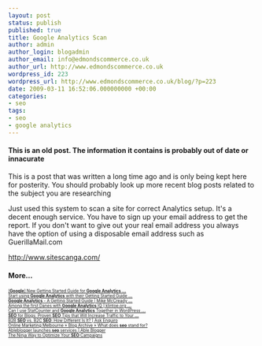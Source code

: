 ```yaml
---
layout: post
status: publish
published: true
title: Google Analytics Scan
author: admin
author_login: blogadmin
author_email: info@edmondscommerce.co.uk
author_url: http://www.edmondscommerce.co.uk
wordpress_id: 223
wordpress_url: http://www.edmondscommerce.co.uk/blog/?p=223
date: 2009-03-11 16:52:06.000000000 +00:00
categories:
- seo
tags:
- seo
- google analytics
---
```

<div class="oldpost"><h4>This is an old post. The information it contains is probably out of date or innacurate</h4>
<p>
This is a post that was written a long time ago and is only being kept here for posterity.
You should probably look up more recent blog posts related to the subject you are researching
</p>
</div>
Just used this system to scan a site for correct Analytics setup. It's a decent enough service. You have to sign up your email address to get the report. If you don't want to give out your real email address you always have the option of using a disposable email address such as GuerillaMail.com

<a href="http://www.sitescanga.com/" rel="nofollow">http://www.sitescanga.com/</a><h4>More...</h4>
			<div style="font-size: .6em;"><a href="http://technofriends.in/2009/03/10/google-new-getting-started-guide-for-google-analytics/" rel="nofollow">[<b>Google</b>] New Getting Started Guide for <b>Google Analytics</b> <b>...</b></a><br><a href="http://www.needhelpmarketing.com/2009/03/10/start-using-google-analytics/" rel="nofollow">Start using <b>Google Analytics</b> with their Getting Started Guide <b>...</b></a><br><a href="http://www.mikemccready.ca/blog/2009/03/google-analytics-a-getting-started-guide/" rel="nofollow"><b>Google Analytics</b> - A Getting Started Guide | Mike McCready <b>...</b></a><br><a href="http://www.klintoe.org/2009/03/09/among-the-first-danes-with-google-analytics-iq/" rel="nofollow">Among the first Danes with <b>Google Analytics</b> IQ | klintoe.org <b>...</b></a><br><a href="http://wordpress4seo.com/can-i-use-statcounter-and-google-analytics-together-in-wordpress/472/" rel="nofollow">Can I use StatCounter and <b>Google Analytics</b> Together in WordPress <b>...</b></a><br><a href="http://startup.partnerup.com/2009/03/11/seo-for-blogs-proven-seo-tips-that-will-increase-traffic-to-your-blog/" rel="nofollow"><b>SEO</b> for Blogs: Proven <b>SEO</b> Tips that Will Increase Traffic to Your <b>...</b></a><br><a href="http://ask.enquiro.com/2009/b2b-seo-vs-b2c-seo-how-different-is-it/" rel="nofollow">B2B <b>SEO</b> vs. B2C <b>SEO</b>: How Different Is It? | Ask Enquiro</a><br><a href="http://themarketingmentor.com/blog/what-does-seo-stand-for/" rel="nofollow">Online Marketing Melbourne » Blog Archive » What does <b>seo</b> stand for?</a><br><a href="http://www.ableblogger.com/ableblogger-launches-seo-services/" rel="nofollow">Ableblogger launches <b>seo</b> services | Able Blogger</a><br><a href="http://www.frankyoung.net/the-ninja-way-to-optimize-your-seo-campaigns.html" rel="nofollow">The Ninja Way to Optimize Your <b>SEO</b> Campaigns</a><br></div>
